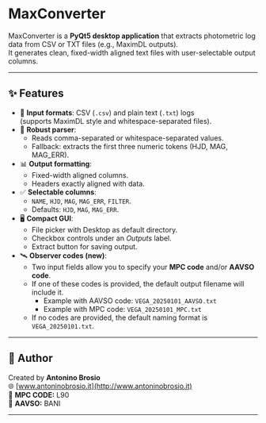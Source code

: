 # MaxConverter

MaxConverter is a **PyQt5 desktop application** that extracts photometric log data from CSV or TXT files (e.g., MaximDL outputs).  
It generates clean, fixed-width aligned text files with user-selectable output columns.

---

## ✨ Features

- 📂 **Input formats**: CSV (`.csv`) and plain text (`.txt`) logs  
  (supports MaximDL style and whitespace-separated files).  
- 🧾 **Robust parser**:  
  - Reads comma-separated or whitespace-separated values.  
  - Fallback: extracts the first three numeric tokens (HJD, MAG, MAG_ERR).  
- 📊 **Output formatting**:  
  - Fixed-width aligned columns.  
  - Headers exactly aligned with data.  
- ✅ **Selectable columns**:  
  - `NAME`, `HJD`, `MAG`, `MAG_ERR`, `FILTER`.  
  - Defaults: `HJD`, `MAG`, `MAG_ERR`.  
- 🖥️ **Compact GUI**:  
  - File picker with Desktop as default directory.  
  - Checkbox controls under an *Outputs* label.  
  - Extract button for saving output.  
- 🛰️ **Observer codes (new)**:  
  - Two input fields allow you to specify your **MPC code** and/or **AAVSO code**.  
  - If one of these codes is provided, the default output filename will include it.  
    - Example with AAVSO code: `VEGA_20250101_AAVSO.txt`  
    - Example with MPC code: `VEGA_20250101_MPC.txt`  
  - If no codes are provided, the default naming format is `VEGA_20250101.txt`.  

---

## 👤 Author

Created by **Antonino Brosio**  
🌐 [www.antoninobrosio.it](http://www.antoninobrosio.it)  
🔭 **MPC CODE:** L90  
🌌 **AAVSO:** BANI

---
